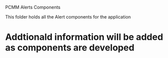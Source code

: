 PCMM Alerts Components

This folder holds all the Alert components for the application

# Addtionald information will be added as components are developed